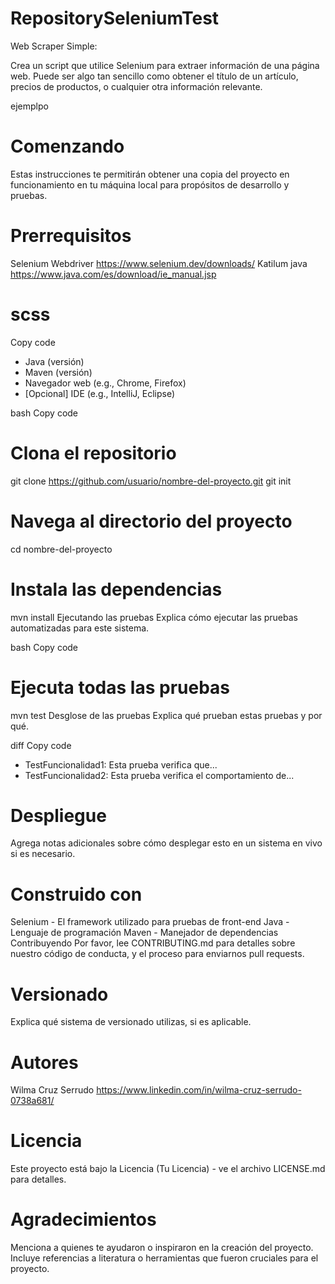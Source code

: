 # RepositorySeleniumTest
Web Scraper Simple:

Crea un script que utilice Selenium para extraer información de una página web. Puede ser algo tan sencillo como obtener el título de un artículo, precios de productos, o cualquier otra información relevante.

ejemplpo
# Comenzando
Estas instrucciones te permitirán obtener una copia del proyecto en funcionamiento en tu máquina local para propósitos de desarrollo y pruebas.

# Prerrequisitos
Selenium Webdriver https://www.selenium.dev/downloads/
Katilum
java https://www.java.com/es/download/ie_manual.jsp

# scss
Copy code
- Java (versión)
- Maven (versión)
- Navegador web (e.g., Chrome, Firefox)
- [Opcional] IDE (e.g., IntelliJ, Eclipse)

bash
Copy code
# Clona el repositorio
git clone https://github.com/usuario/nombre-del-proyecto.git
git init 

# Navega al directorio del proyecto
cd nombre-del-proyecto

# Instala las dependencias
mvn install
Ejecutando las pruebas
Explica cómo ejecutar las pruebas automatizadas para este sistema.

bash
Copy code
# Ejecuta todas las pruebas
mvn test
Desglose de las pruebas
Explica qué prueban estas pruebas y por qué.

diff
Copy code
- TestFuncionalidad1: Esta prueba verifica que...
- TestFuncionalidad2: Esta prueba verifica el comportamiento de...
# Despliegue
Agrega notas adicionales sobre cómo desplegar esto en un sistema en vivo si es necesario.

# Construido con
Selenium - El framework utilizado para pruebas de front-end
Java - Lenguaje de programación
Maven - Manejador de dependencias
Contribuyendo
Por favor, lee CONTRIBUTING.md para detalles sobre nuestro código de conducta, y el proceso para enviarnos pull requests.

# Versionado
Explica qué sistema de versionado utilizas, si es aplicable.

# Autores
Wilma Cruz Serrudo
https://www.linkedin.com/in/wilma-cruz-serrudo-0738a681/

# Licencia
Este proyecto está bajo la Licencia (Tu Licencia) - ve el archivo LICENSE.md para detalles.

# Agradecimientos
Menciona a quienes te ayudaron o inspiraron en la creación del proyecto.
Incluye referencias a literatura o herramientas que fueron cruciales para el proyecto.